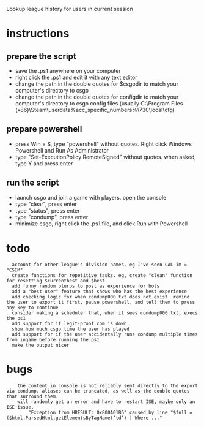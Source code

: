 Lookup league history for users in current session

# instructions
## prepare the script
* save the .ps1 anywhere on your computer
* right click the .ps1 and edit it with any text editor
* change the path in the double quotes for $csgodir to match your computer's directory to csgo
* change the path in the double quotes for configdir to match your computer's directory to csgo config files (usually C:\Program Files (x86)\Steam\userdata\%acc_specific_numbers%\730\local\cfg)
## prepare powershell
* press Win + S, type "powershell" without quotes. Right click Windows Powershell and Run As Administrator
* type "Set-ExecutionPolicy RemoteSigned" without quotes. when asked, type Y and press enter
## run the script
* launch csgo and join a game with players. open the console
* type "clear", press enter
* type "status", press enter
* type "condump", press enter
* minimize csgo, right click the .ps1 file, and click Run with Powershell
	
# todo
      account for other league's division names. eg I've seen CAL-im = "CSIM"
      create functions for repetitive tasks. eg, create "clean" function for resetting $currentbest and $best
      add funny random blurbs to post as experience for bots
      add a "best user" feature that shows who has the best experience
      add checking logic for when condump000.txt does not exist. remind the user to export it first, pause powershell, and tell them to press any key to continue
      consider making a scheduler that, when it sees condump000.txt, execs the ps1
      add support for if legit-proof.com is down
      show how much csgo time the user has played
      add support for if the user accidentally runs condump multiple times from ingame before running the ps1
      make the output nicer
      
# bugs
        the content in console is not reliably sent directly to the export via condump. aliases can be truncated, as well as the double quotes that surround them.
        will randomly get an error and have to restart ISE, maybe only an ISE issue.
            "Exception from HRESULT: 0x800A01B6" caused by line "$full = ($html.ParsedHtml.getElementsByTagName(‘td’) | Where ..."
